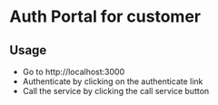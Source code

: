 # Auth Portal for customer

## Usage

- Go to http://localhost:3000
- Authenticate by clicking on the authenticate link
- Call the service by clicking the call service button

